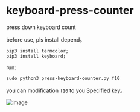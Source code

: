 # keyboard-press-counter
press down keyboard count

before use, pls install depend。
````
pip3 install termcolor;
pip3 install keyboard;
````

run:
````
sudo python3 press-keyboard-counter.py f10
````
you can modification `f10` to you Specified key。


![image](https://user-images.githubusercontent.com/2936579/101978483-407fb300-3c90-11eb-8a2f-376b67480c24.png)

